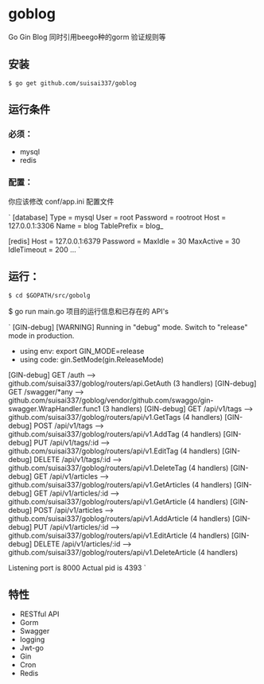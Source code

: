 # goblog
Go Gin Blog 同时引用beego种的gorm 验证规则等

## 安装
`$ go get github.com/suisai337/goblog`

## 运行条件
### 必须：
- mysql
- redis

### 配置：
你应该修改 conf/app.ini 配置文件

`
[database]
Type = mysql
User = root
Password = rootroot
Host = 127.0.0.1:3306
Name = blog
TablePrefix = blog_

[redis]
Host = 127.0.0.1:6379
Password =
MaxIdle = 30
MaxActive = 30
IdleTimeout = 200
...
`

## 运行：
` $ cd $GOPATH/src/gobolg `

$ go run main.go 
项目的运行信息和已存在的 API's

`
[GIN-debug] [WARNING] Running in "debug" mode. Switch to "release" mode in production.
 - using env:	export GIN_MODE=release
 - using code:	gin.SetMode(gin.ReleaseMode)

[GIN-debug] GET    /auth                     --> github.com/suisai337/goblog/routers/api.GetAuth (3 handlers)
[GIN-debug] GET    /swagger/*any             --> github.com/suisai337/goblog/vendor/github.com/swaggo/gin-swagger.WrapHandler.func1 (3 handlers)
[GIN-debug] GET    /api/v1/tags              --> github.com/suisai337/goblog/routers/api/v1.GetTags (4 handlers)
[GIN-debug] POST   /api/v1/tags              --> github.com/suisai337/goblog/routers/api/v1.AddTag (4 handlers)
[GIN-debug] PUT    /api/v1/tags/:id          --> github.com/suisai337/goblog/routers/api/v1.EditTag (4 handlers)
[GIN-debug] DELETE /api/v1/tags/:id          --> github.com/suisai337/goblog/routers/api/v1.DeleteTag (4 handlers)
[GIN-debug] GET    /api/v1/articles          --> github.com/suisai337/goblog/routers/api/v1.GetArticles (4 handlers)
[GIN-debug] GET    /api/v1/articles/:id      --> github.com/suisai337/goblog/routers/api/v1.GetArticle (4 handlers)
[GIN-debug] POST   /api/v1/articles          --> github.com/suisai337/goblog/routers/api/v1.AddArticle (4 handlers)
[GIN-debug] PUT    /api/v1/articles/:id      --> github.com/suisai337/goblog/routers/api/v1.EditArticle (4 handlers)
[GIN-debug] DELETE /api/v1/articles/:id      --> github.com/suisai337/goblog/routers/api/v1.DeleteArticle (4 handlers)

Listening port is 8000
Actual pid is 4393
`

## 特性
- RESTful API
- Gorm
- Swagger
- logging
- Jwt-go
- Gin
- Cron
- Redis
